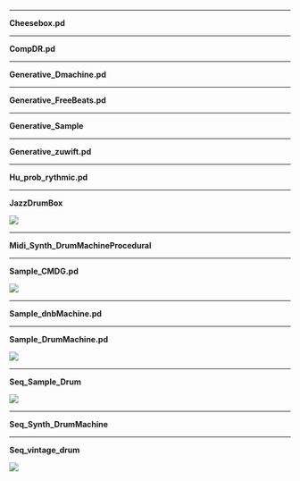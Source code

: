 
---

**Cheesebox.pd**


---

**CompDR.pd**


---

**Generative\_Dmachine.pd**


---

**Generative\_FreeBeats.pd**


---

**Generative\_Sample**


---

**Generative\_zuwift.pd**


---

**Hu\_prob\_rythmic.pd**


---

**JazzDrumBox**

<a href='http://picasaweb.google.com/lh/photo/htQ8NbViTrXYLytuKdKrSQ?feat=embedwebsite'><img src='http://lh5.ggpht.com/_TZMojZ6BS9g/THvfntEHV1I/AAAAAAAAADE/6pfMhfy4djg/s800/JazzDrumBox.png' /></a>


---

**Midi\_Synth\_DrumMachineProcedural**


---

**Sample\_CMDG.pd**

<a href='http://picasaweb.google.com/lh/photo/IZIaV694g6bSQwcDo37ttA?feat=embedwebsite'><img src='http://lh6.ggpht.com/_TZMojZ6BS9g/THvfnRZdFzI/AAAAAAAAAC8/0PodIqTd9D4/s800/CMDG_Sample.png' /></a>


---

**Sample\_dnbMachine.pd**


---

**Sample\_DrumMachine.pd**

<a href='http://picasaweb.google.com/lh/photo/l0bwlYRm_xwuA316E4Llzg?feat=embedwebsite'><img src='http://lh3.ggpht.com/_TZMojZ6BS9g/THvfnVFKw3I/AAAAAAAAADA/6tXuHdEFyw8/s400/DrumMachine_Sample.png' /></a>


---

**Seq\_Sample\_Drum**

<a href='http://picasaweb.google.com/lh/photo/GDAabObvnW9ETur5DU-7EQ?feat=embedwebsite'><img src='http://lh6.ggpht.com/_TZMojZ6BS9g/THvfnoyA52I/AAAAAAAAADI/YGFBlshs0Us/s800/VintageDrumSample.png' /></a>


---

**Seq\_Synth\_DrumMachine**


---

**Seq\_vintage\_drum**

<a href='http://picasaweb.google.com/lh/photo/z8ATBzOpkLiN5vy41m6p4Q?feat=embedwebsite'><img src='http://lh6.ggpht.com/_TZMojZ6BS9g/THvfn-6rDzI/AAAAAAAAADM/SawCvh5uzuo/s800/VitageDrumProc.png' /></a>


